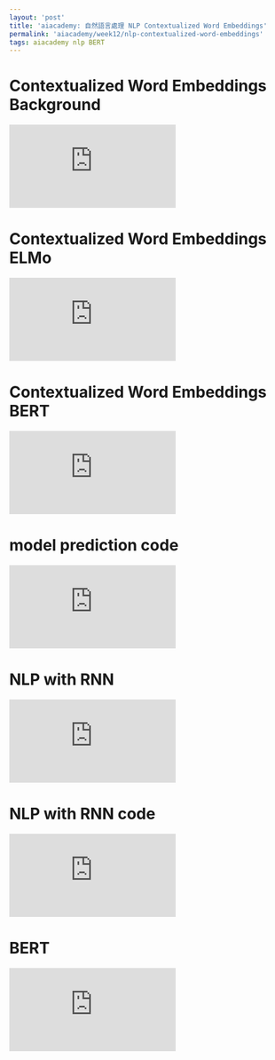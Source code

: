 ```yaml
---
layout: 'post'
title: 'aiacademy: 自然語言處理 NLP Contextualized Word Embeddings'
permalink: 'aiacademy/week12/nlp-contextualized-word-embeddings'
tags: aiacademy nlp BERT
---
```


# Contextualized Word Embeddings Background

<iframe src="https://www.youtube.com/embed/VE2JZNymAwE" frameborder="0" allow="accelerometer; autoplay; encrypted-media; gyroscope; picture-in-picture" allowfullscreen></iframe>


# Contextualized Word Embeddings ELMo

<iframe src="https://www.youtube.com/embed/ywJWtMucj1Y" frameborder="0" allow="accelerometer; autoplay; encrypted-media; gyroscope; picture-in-picture" allowfullscreen></iframe>

# Contextualized Word Embeddings BERT

<iframe src="https://www.youtube.com/embed/cC-GliK_G6A" frameborder="0" allow="accelerometer; autoplay; encrypted-media; gyroscope; picture-in-picture" allowfullscreen></iframe>

# model prediction code

<iframe src="https://www.youtube.com/embed/gLjDm8SF3P4" frameborder="0" allow="accelerometer; autoplay; encrypted-media; gyroscope; picture-in-picture" allowfullscreen></iframe>

# NLP with RNN

<iframe src="https://www.youtube.com/embed/RXXvaOZ8sLI" frameborder="0" allow="accelerometer; autoplay; encrypted-media; gyroscope; picture-in-picture" allowfullscreen></iframe>

# NLP with RNN code

<iframe src="https://www.youtube.com/embed/Yp1ybakCP1Y" frameborder="0" allow="accelerometer; autoplay; encrypted-media; gyroscope; picture-in-picture" allowfullscreen></iframe>

# BERT

<iframe src="https://www.youtube.com/embed/CwGEwhj1t04" frameborder="0" allow="accelerometer; autoplay; encrypted-media; gyroscope; picture-in-picture" allowfullscreen></iframe>

